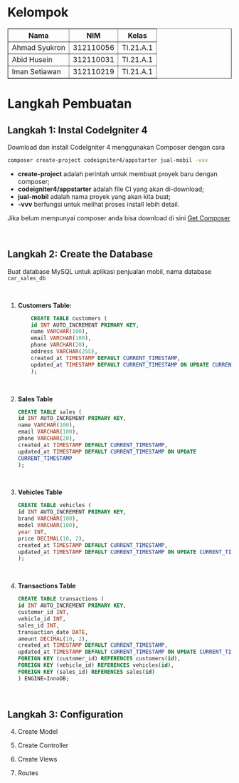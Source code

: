# Kelompok
<body>
    <table border="1">
        <tr>
            <th>Nama</th>
            <th>NIM</th>
            <th>Kelas</th>
        </tr>
        <tr>
            <td>Ahmad Syukron</td>
            <td>312110056</td>
            <td>TI.21.A.1</td>
        </tr>
        <tr>
            <td>Abid Husein</td>
            <td>312110031</td>
            <td>TI.21.A.1</td>
        </tr>
        <tr>
            <td>Iman Setiawan</td>
            <td>312110219</td>
            <td>TI.21.A.1</td>
        </tr>
    </table>
</body>

# Langkah Pembuatan
## Langkah 1: Instal CodeIgniter 4

Download dan install CodeIgniter 4 menggunakan Composer dengan cara 
```bash
composer create-project codeigniter4/appstarter jual-mobil -vvv
```
  - <b>create-project</b> adalah perintah untuk membuat proyek baru dengan composer;
  - <b>codeigniter4/appstarter</b> adalah file CI yang akan di-download;
  - <b>jual-mobil</b> adalah nama proyek yang akan kita buat;
  - <b>-vvv</b> berfungsi untuk melihat proses install lebih detail.<p>

Jika belum mempunyai composer anda bisa download di sini [Get Composer](https://getcomposer.org/download/) </p><br>


## Langkah 2: Create the Database
Buat database MySQL untuk aplikasi penjualan mobil, nama database `car_sales_db`<p><br>

1. <b>Customers Table:</b>
    ```sql
        CREATE TABLE customers (
        id INT AUTO_INCREMENT PRIMARY KEY,
        name VARCHAR(100),
        email VARCHAR(100),
        phone VARCHAR(20),
        address VARCHAR(255),
        created_at TIMESTAMP DEFAULT CURRENT_TIMESTAMP,
        updated_at TIMESTAMP DEFAULT CURRENT_TIMESTAMP ON UPDATE CURRENT_TIMESTAMP
        );
    ```
<br>

2. <b>Sales Table</b>
    ```sql
    CREATE TABLE sales (
    id INT AUTO_INCREMENT PRIMARY KEY,
    name VARCHAR(100),
    email VARCHAR(100),
    phone VARCHAR(20),
    created_at TIMESTAMP DEFAULT CURRENT_TIMESTAMP,
    updated_at TIMESTAMP DEFAULT CURRENT_TIMESTAMP ON UPDATE
    CURRENT_TIMESTAMP
    );
    ```
<br>

3. <b>Vehicles Table</b>
    ```sql
    CREATE TABLE vehicles (
    id INT AUTO_INCREMENT PRIMARY KEY,
    brand VARCHAR(100),
    model VARCHAR(100),
    year INT,
    price DECIMAL(10, 2),
    created_at TIMESTAMP DEFAULT CURRENT_TIMESTAMP,
    updated_at TIMESTAMP DEFAULT CURRENT_TIMESTAMP ON UPDATE CURRENT_TIMESTAMP
    );

    ```
<br>

4. <b>Transactions Table</b>
    ```sql
    CREATE TABLE transactions (
    id INT AUTO_INCREMENT PRIMARY KEY,
    customer_id INT,
    vehicle_id INT,
    sales_id INT,
    transaction_date DATE,
    amount DECIMAL(10, 2),
    created_at TIMESTAMP DEFAULT CURRENT_TIMESTAMP,
    updated_at TIMESTAMP DEFAULT CURRENT_TIMESTAMP ON UPDATE CURRENT_TIMESTAMP,
    FOREIGN KEY (customer_id) REFERENCES customers(id),
    FOREIGN KEY (vehicle_id) REFERENCES vehicles(id),
    FOREIGN KEY (sales_id) REFERENCES sales(id)
    ) ENGINE=InnoDB;

    ```
<br>

## Langkah 3: Configuration


4. Create Model


5. Create Controller


6. Create Views


7. Routes

